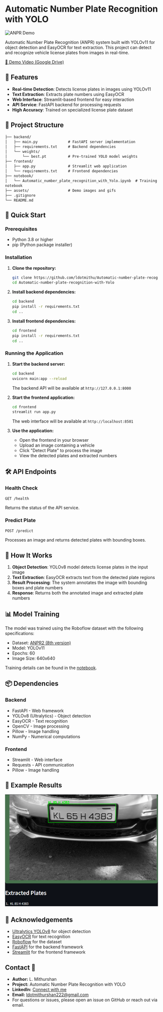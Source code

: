# Automatic Number Plate Recognition with YOLO

![ANPR Demo](https://raw.githubusercontent.com/ldotmithu/Automatic-number-plate-recognition-with-Yolo/main/assets/demo.gif)


Automatic Number Plate Recognition (ANPR) system built with YOLOv11 for object detection and EasyOCR for text extraction. This project can detect and recognize vehicle license plates from images in real-time.


[🎥 Demo Video (Google Drive)](https://drive.google.com/file/d/1hph2oxjHLozs1JbmNoN6VVPS2DJeKiLf/view)


## 🎯 Features

- **Real-time Detection**: Detects license plates in images using YOLOv11
- **Text Extraction**: Extracts plate numbers using EasyOCR
- **Web Interface**: Streamlit-based frontend for easy interaction
- **API Service**: FastAPI backend for processing requests
- **High Accuracy**: Trained on specialized license plate dataset

## 📁 Project Structure

```
├── backend/
│   ├── main.py              # FastAPI server implementation
│   ├── requirements.txt     # Backend dependencies
│   └── weights/
│       └── best.pt          # Pre-trained YOLO model weights
├── frontend/
│   ├── app.py               # Streamlit web application
│   └── requirements.txt     # Frontend dependencies
├── notebook/
│   └── Automatic_number_plate_recognition_with_Yolo.ipynb  # Training notebook
├── assets/                  # Demo images and gifs
├── .gitignore
└── README.md
```

## 🚀 Quick Start

### Prerequisites

- Python 3.8 or higher
- pip (Python package installer)

### Installation

1. **Clone the repository:**
   ```bash
   git clone https://github.com/ldotmithu/Automatic-number-plate-recognition-with-Yolo.git
   cd Automatic-number-plate-recognition-with-Yolo
   ```

2. **Install backend dependencies:**
   ```bash
   cd backend
   pip install -r requirements.txt
   cd ..
   ```

3. **Install frontend dependencies:**
   ```bash
   cd frontend
   pip install -r requirements.txt
   cd ..
   ```

### Running the Application

1. **Start the backend server:**
   ```bash
   cd backend
   uvicorn main:app --reload
   ```
   The backend API will be available at `http://127.0.0.1:8000`

2. **Start the frontend application:**
   ```bash
   cd frontend
   streamlit run app.py
   ```
   The web interface will be available at `http://localhost:8501`

3. **Use the application:**
   - Open the frontend in your browser
   - Upload an image containing a vehicle
   - Click "Detect Plate" to process the image
   - View the detected plates and extracted numbers

## 🛠️ API Endpoints

### Health Check
```
GET /health
```
Returns the status of the API service.

### Predict Plate
```
POST /predict
```
Processes an image and returns detected plates with bounding boxes.


## 🧠 How It Works

1. **Object Detection**: YOLOv8 model detects license plates in the input image
2. **Text Extraction**: EasyOCR extracts text from the detected plate regions
3. **Result Processing**: The system annotates the image with bounding boxes and plate numbers
4. **Response**: Returns both the annotated image and extracted plate numbers

## 📊 Model Training

The model was trained using the Roboflow dataset with the following specifications:
- Dataset: [ANPR2 (8th version)](https://universe.roboflow.com/arvind-kumar-wjygd/anpr2-syxl7/dataset/8#)
- Model: YOLOv11
- Epochs: 60
- Image Size: 640x640

Training details can be found in the [notebook](notebook/Automatic_number_plate_recognition_with_Yolo.ipynb).

## 📦 Dependencies

### Backend
- FastAPI - Web framework
- YOLOv8 (Ultralytics) - Object detection
- EasyOCR - Text recognition
- OpenCV - Image processing
- Pillow - Image handling
- NumPy - Numerical computations

### Frontend
- Streamlit - Web interface
- Requests - API communication
- Pillow - Image handling

## 📸 Example Results
![image](https://github.com/ldotmithu/Dataset/blob/main/Screenshot%202025-08-27%20141952.png)




## 🙏 Acknowledgements

- [Ultralytics YOLOv8](https://github.com/ultralytics/ultralytics) for object detection
- [EasyOCR](https://github.com/JaidedAI/EasyOCR) for text recognition
- [Roboflow](https://universe.roboflow.com) for the dataset
- [FastAPI](https://fastapi.tiangolo.com/) for the backend framework
- [Streamlit](https://streamlit.io/) for the frontend framework

## Contact 📧
- **Author:** L. Mithurshan  
- **Project:** Automatic Number Plate Recognition with YOLO  
- **LinkedIn:** [Connect with me](https://www.linkedin.com/in/mithurshan6)  
- **Email:** [ldotmithurshan222@gmail.com](mailto:ldotmithurshan222@gmail.com)  
- For questions or issues, please open an issue on GitHub or reach out via email.

